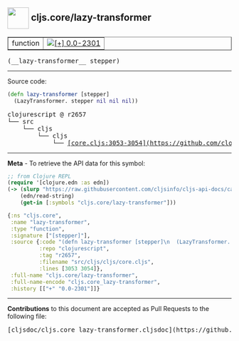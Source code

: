 ## <img width="48px" valign="middle" src="http://i.imgur.com/Hi20huC.png"> cljs.core/lazy-transformer

 <table border="1">
<tr>

<td>function</td>
<td><a href="https://github.com/cljsinfo/cljs-api-docs/tree/0.0-2301"><img valign="middle" alt="[+] 0.0-2301" src="https://img.shields.io/badge/+-0.0--2301-lightgrey.svg"></a> </td>
</tr>
</table>

 <samp>
(__lazy-transformer__ stepper)<br>
</samp>

---





Source code:

```clj
(defn lazy-transformer [stepper]
  (LazyTransformer. stepper nil nil nil))
```

 <pre>
clojurescript @ r2657
└── src
    └── cljs
        └── cljs
            └── <ins>[core.cljs:3053-3054](https://github.com/clojure/clojurescript/blob/r2657/src/cljs/cljs/core.cljs#L3053-L3054)</ins>
</pre>


---

__Meta__ - To retrieve the API data for this symbol:

```clj
;; from Clojure REPL
(require '[clojure.edn :as edn])
(-> (slurp "https://raw.githubusercontent.com/cljsinfo/cljs-api-docs/catalog/cljs-api.edn")
    (edn/read-string)
    (get-in [:symbols "cljs.core/lazy-transformer"]))
```

```clj
{:ns "cljs.core",
 :name "lazy-transformer",
 :type "function",
 :signature ["[stepper]"],
 :source {:code "(defn lazy-transformer [stepper]\n  (LazyTransformer. stepper nil nil nil))",
          :repo "clojurescript",
          :tag "r2657",
          :filename "src/cljs/cljs/core.cljs",
          :lines [3053 3054]},
 :full-name "cljs.core/lazy-transformer",
 :full-name-encode "cljs.core_lazy-transformer",
 :history [["+" "0.0-2301"]]}

```

---

__Contributions__ to this document are accepted as Pull Requests to the following file:

 <pre>
[cljsdoc/cljs.core_lazy-transformer.cljsdoc](https://github.com/cljsinfo/cljs-api-docs/blob/master/cljsdoc/cljs.core_lazy-transformer.cljsdoc)
</pre>

